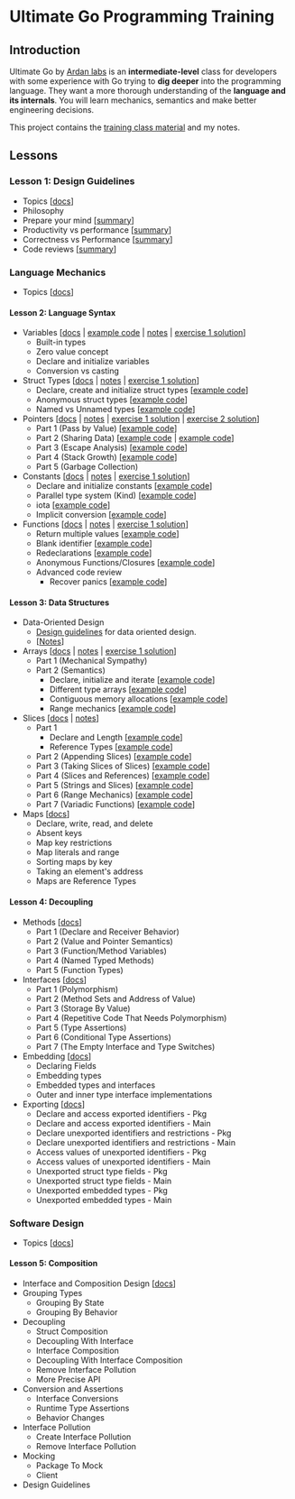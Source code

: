 # Ultimate Go Programming Training

## Introduction

Ultimate Go by [Ardan labs](https://www.ardanlabs.com/ultimate-go/) is an **intermediate-level** class for developers with some experience with Go trying to **dig deeper** into the programming language. They want a more thorough understanding of the **language and its internals**. You will learn mechanics, semantics and make better engineering decisions.

This project contains the [training class material](https://github.com/ardanlabs/gotraining/tree/master/topics/courses/go) and my notes.

## Lessons

### Lesson 1: Design Guidelines

- Topics [[docs](https://github.com/ardanlabs/gotraining/blob/master/topics/go/README.md#design-guidelines)]
- Philosophy
- Prepare your mind [[summary](guidelines/README.md#prepare-your-mind)]
- Productivity vs performance [[summary](guidelines/README.md#productivity-versus-performance)]
- Correctness vs Performance [[summary](guidelines/README.md#correctness-versus-performance)]
- Code reviews [[summary](guidelines/README.md#code-reviews)]

### Language Mechanics

- Topics [[docs](https://github.com/ardanlabs/gotraining/blob/master/topics/courses/go/language/README.md)]

#### Lesson 2: Language Syntax

- Variables [[docs](https://github.com/ardanlabs/gotraining/blob/master/topics/go/language/variables/README.md) | [example code](language/variables/example1/example1.go) | [notes](language/variables/example1/README.md) | [exercise 1 solution](language/variables/exercise1/exercise1.go)]
  - Built-in types
  - Zero value concept
  - Declare and initialize variables
  - Conversion vs casting
- Struct Types [[docs](https://github.com/ardanlabs/gotraining/blob/master/topics/go/language/struct_types/README.md) | [notes](language/struct_types/README.md) | [exercise 1 solution](language/struct_types/exercise1/exercise1.go)]
  - Declare, create and initialize struct types [[example code](language/struct_types/example1/example1.go)]
  - Anonymous struct types [[example code](language/struct_types/example2/example2.go)]
  - Named vs Unnamed types [[example code](language/struct_types/example3/example3.go)]
- Pointers [[docs](https://github.com/ardanlabs/gotraining/blob/master/topics/go/language/pointers/README.md) | [notes](language/pointers/README.md) | [exercise 1 solution](language/pointers/exercise1/exercise1.go) | [exercise 2 solution](language/pointers/exercise2/exercise2.go)]
  - Part 1 (Pass by Value) [[example code](language/pointers/example1/example1.go)]
  - Part 2 (Sharing Data) [[example code](language/pointers/example2/example2.go) | [example code](language/pointers/example3/example3.go)]
  - Part 3 (Escape Analysis) [[example code](language/pointers/example4/example4.go)]
  - Part 4 (Stack Growth) [[example code](language/pointers/example5/example5.go)]
  - Part 5 (Garbage Collection)
- Constants [[docs](https://github.com/ardanlabs/gotraining/blob/master/topics/go/language/constants/README.md) | [notes](language/constants/README.md) | [exercise 1 solution](language/constants/exercise1/exercise1.go)]
  - Declare and initialize constants [[example code](language/constants/example1/example1.go)]
  - Parallel type system (Kind) [[example code](language/constants/example2/example2.go)]
  - iota  [[example code](language/constants/example3/example3.go)]
  - Implicit conversion [[example code](language/constants/example4/example4.go)]
- Functions [[docs](https://github.com/ardanlabs/gotraining/blob/master/topics/go/language/functions/README.md) | [notes](language/functions/README.md) | [exercise 1 solution](language/functions/exercise1/exercise1.go)]
  - Return multiple values [[example code](language/functions/example1/example1.go)]
  - Blank identifier [[example code](language/functions/example2/example2.go)]
  - Redeclarations [[example code](language/functions/example3/example3.go)]
  - Anonymous Functions/Closures [[example code](language/functions/example4/example4.go)]
  - Advanced code review
    - Recover panics [[example code](language/functions/advanced/example1/example1.go)]

#### Lesson 3: Data Structures

- Data-Oriented Design
  - [Design guidelines](https://github.com/ardanlabs/gotraining/blob/master/topics/go/#data-oriented-design) for data oriented design.
  - [[Notes](language/arrays/data_oriented_design.md)]
- Arrays [[docs](https://github.com/ardanlabs/gotraining/blob/master/topics/go/language/arrays/README.md) | [notes](language/arrays/README.md) | [exercise 1 solution](language/arrays/exercise1/exercise1.go)]
  - Part 1 (Mechanical Sympathy)
  - Part 2 (Semantics)
    - Declare, initialize and iterate [[example code](language/arrays/example1/example1.go)]
    - Different type arrays [[example code](language/arrays/example2/example2.go)]
    - Contiguous memory allocations [[example code](language/arrays/example3/example3.go)]
    - Range mechanics [[example code](language/arrays/example4/example4.go)]
- Slices [[docs](https://github.com/ardanlabs/gotraining/blob/master/topics/go/language/slices/README.md) | [notes](language/slices/README.md)]
  - Part 1
    - Declare and Length [[example code](language/slices/example1/example1.go)]
    - Reference Types [[example code](language/slices/example2/example2.go)]
  - Part 2 (Appending Slices) [[example code](language/slices/example4/example4.go)]
  - Part 3 (Taking Slices of Slices) [[example code](language/slices/example3/example3.go)]
  - Part 4 (Slices and References) [[example code](language/slices/example5/example5.go)]
  - Part 5 (Strings and Slices) [[example code](language/slices/example6/example6.go)]
  - Part 6 (Range Mechanics) [[example code](language/slices/example8/example8.go)]
  - Part 7 (Variadic Functions) [[example code](language/slices/example7/example7.go)]
- Maps [[docs](https://github.com/ardanlabs/gotraining/blob/master/topics/go/language/maps/README.md)]
  - Declare, write, read, and delete
  - Absent keys
  - Map key restrictions
  - Map literals and range
  - Sorting maps by key
  - Taking an element's address
  - Maps are Reference Types

#### Lesson 4: Decoupling

- Methods [[docs](https://github.com/ardanlabs/gotraining/blob/master/topics/go/language/methods/README.md)]
  - Part 1 (Declare and Receiver Behavior)
  - Part 2 (Value and Pointer Semantics)
  - Part 3 (Function/Method Variables)
  - Part 4 (Named Typed Methods)
  - Part 5 (Function Types)
- Interfaces [[docs](https://github.com/ardanlabs/gotraining/blob/master/topics/go/language/interfaces/README.md)]
  - Part 1 (Polymorphism)
  - Part 2 (Method Sets and Address of Value)
  - Part 3 (Storage By Value)
  - Part 4 (Repetitive Code That Needs Polymorphism)
  - Part 5 (Type Assertions)
  - Part 6 (Conditional Type Assertions)
  - Part 7 (The Empty Interface and Type Switches)
- Embedding [[docs](https://github.com/ardanlabs/gotraining/blob/master/topics/go/language/embedding/README.md)]
  - Declaring Fields
  - Embedding types
  - Embedded types and interfaces
  - Outer and inner type interface implementations
- Exporting [[docs](https://github.com/ardanlabs/gotraining/blob/master/topics/go/language/exporting/README.md)]
  - Declare and access exported identifiers - Pkg
  - Declare and access exported identifiers - Main
  - Declare unexported identifiers and restrictions - Pkg
  - Declare unexported identifiers and restrictions - Main
  - Access values of unexported identifiers - Pkg
  - Access values of unexported identifiers - Main
  - Unexported struct type fields - Pkg
  - Unexported struct type fields - Main
  - Unexported embedded types - Pkg
  - Unexported embedded types - Main

### Software Design

- Topics [[docs](https://github.com/ardanlabs/gotraining/blob/master/topics/courses/go/design/README.md)]

#### Lesson 5: Composition

- Interface and Composition Design [[docs](https://github.com/ardanlabs/gotraining/blob/master/topics/go/design/composition/README.md)]
- Grouping Types
  - Grouping By State
  - Grouping By Behavior
- Decoupling
  - Struct Composition
  - Decoupling With Interface
  - Interface Composition
  - Decoupling With Interface Composition
  - Remove Interface Pollution
  - More Precise API
- Conversion and Assertions
  - Interface Conversions
  - Runtime Type Assertions
  - Behavior Changes
- Interface Pollution
  - Create Interface Pollution
  - Remove Interface Pollution
- Mocking
  - Package To Mock
  - Client
- Design Guidelines
